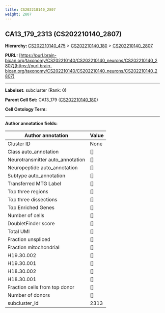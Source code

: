 ```yaml
---
title: CS202210140_2807
weight: 2807
---
```

## CA13_179_2313 (CS202210140_2807)
<b>Hierarchy: </b>
[CS202210140_475](../CS202210140_475) >
[CS202210140_180](../CS202210140_180) >
[CS202210140_2807](../CS202210140_2807)

**PURL:** [https://purl.brain-bican.org/taxonomy/CS202210140/CS202210140_neurons/CS202210140_2807](https://purl.brain-bican.org/taxonomy/CS202210140/CS202210140_neurons/CS202210140_2807)

---


**Labelset:** subcluster (Rank: 0)

**Parent Cell Set:** CA13_179 ([CS202210140_180](../CS202210140_180))



**Cell Ontology Term:** 

[MARKER GENES.]: #


---

[TRANSFERRED ANNOTATIONS.]: #


[AUTHOR ANNOTATION FIELDS.]: #


**Author annotation fields:**

| Author annotation | Value |
|-------------------|-------|
|Cluster ID|None|
|Class auto_annotation|[]|
|Neurotransmitter auto_annotation|[]|
|Neuropeptide auto_annotation|[]|
|Subtype auto_annotation|[]|
|Transferred MTG Label|[]|
|Top three regions|[]|
|Top three dissections|[]|
|Top Enriched Genes|[]|
|Number of cells|[]|
|DoubletFinder score|[]|
|Total UMI|[]|
|Fraction unspliced|[]|
|Fraction mitochondrial|[]|
|H19.30.002|[]|
|H19.30.001|[]|
|H18.30.002|[]|
|H18.30.001|[]|
|Fraction cells from top donor|[]|
|Number of donors|[]|
|subcluster_id|2313|
